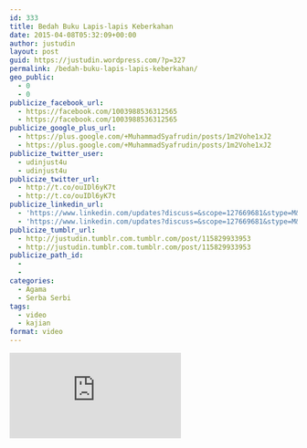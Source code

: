 ```yaml
---
id: 333
title: Bedah Buku Lapis-lapis Keberkahan
date: 2015-04-08T05:32:09+00:00
author: justudin
layout: post
guid: https://justudin.wordpress.com/?p=327
permalink: /bedah-buku-lapis-lapis-keberkahan/
geo_public:
  - 0
  - 0
publicize_facebook_url:
  - https://facebook.com/1003988536312565
  - https://facebook.com/1003988536312565
publicize_google_plus_url:
  - https://plus.google.com/+MuhammadSyafrudin/posts/1m2Vohe1xJ2
  - https://plus.google.com/+MuhammadSyafrudin/posts/1m2Vohe1xJ2
publicize_twitter_user:
  - udinjust4u
  - udinjust4u
publicize_twitter_url:
  - http://t.co/ouIDl6yK7t
  - http://t.co/ouIDl6yK7t
publicize_linkedin_url:
  - 'https://www.linkedin.com/updates?discuss=&scope=127669681&stype=M&topic=5991442210300637184&type=U&a=zJm_'
  - 'https://www.linkedin.com/updates?discuss=&scope=127669681&stype=M&topic=5991442210300637184&type=U&a=zJm_'
publicize_tumblr_url:
  - http://justudin.tumblr.com.tumblr.com/post/115829933953
  - http://justudin.tumblr.com.tumblr.com/post/115829933953
publicize_path_id:
  - 
  - 
categories:
  - Agama
  - Serba Serbi
tags:
  - video
  - kajian
format: video
---
```


<iframe src="https://www.youtube.com/embed/HWAC3i0up10" frameborder="0" allowfullscreen></iframe>
